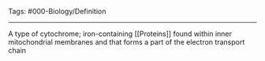 Tags: #000-Biology/Definition 

---
A type of cytochrome; iron-containing [[Proteins]] found within inner mitochondrial membranes and that forms a part of the electron transport chain